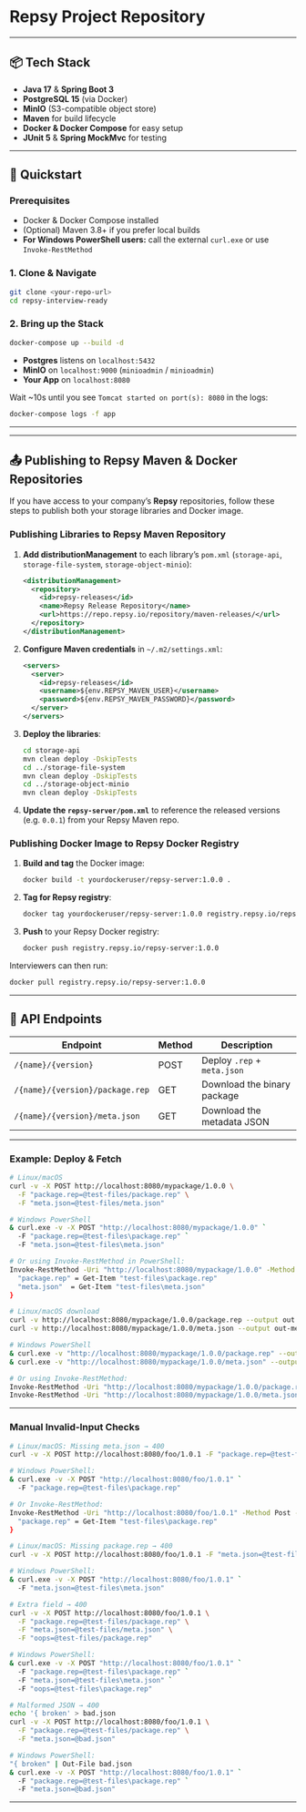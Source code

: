 # Repsy Project Repository


---


## 📦 Tech Stack

- **Java 17** & **Spring Boot 3**
- **PostgreSQL 15** (via Docker)
- **MinIO** (S3-compatible object store)
- **Maven** for build lifecycle
- **Docker & Docker Compose** for easy setup
- **JUnit 5** & **Spring MockMvc** for testing

---

## 🔮 Quickstart

### Prerequisites

- Docker & Docker Compose installed
- (Optional) Maven 3.8+ if you prefer local builds
- **For Windows PowerShell users:** call the external `curl.exe` or use `Invoke-RestMethod`

### 1. Clone & Navigate

```bash
git clone <your-repo-url>
cd repsy-interview-ready
```

### 2. Bring up the Stack

```bash
docker-compose up --build -d
```

- **Postgres** listens on `localhost:5432`
- **MinIO** on `localhost:9000` (`minioadmin` / `minioadmin`)
- **Your App** on `localhost:8080`

Wait ~10s until you see `Tomcat started on port(s): 8080` in the logs:

```bash
docker-compose logs -f app
```

---

---

## 📤 Publishing to Repsy Maven & Docker Repositories

If you have access to your company’s **Repsy** repositories, follow these steps to publish both your storage libraries and Docker image.

### Publishing Libraries to Repsy Maven Repository

1. **Add distributionManagement** to each library’s `pom.xml` (`storage-api`, `storage-file-system`, `storage-object-minio`):
   ```xml
   <distributionManagement>
     <repository>
       <id>repsy-releases</id>
       <name>Repsy Release Repository</name>
       <url>https://repo.repsy.io/repository/maven-releases/</url>
     </repository>
   </distributionManagement>
   ```

2. **Configure Maven credentials** in `~/.m2/settings.xml`:
   ```xml
   <servers>
     <server>
       <id>repsy-releases</id>
       <username>${env.REPSY_MAVEN_USER}</username>
       <password>${env.REPSY_MAVEN_PASSWORD}</password>
     </server>
   </servers>
   ```

3. **Deploy the libraries**:
   ```bash
   cd storage-api
   mvn clean deploy -DskipTests
   cd ../storage-file-system
   mvn clean deploy -DskipTests
   cd ../storage-object-minio
   mvn clean deploy -DskipTests
   ```

4. **Update the `repsy-server/pom.xml`** to reference the released versions (e.g. `0.0.1`) from your Repsy Maven repo.

### Publishing Docker Image to Repsy Docker Registry

1. **Build and tag** the Docker image:
   ```bash
   docker build -t yourdockeruser/repsy-server:1.0.0 .
   ```

2. **Tag for Repsy registry**:
   ```bash
   docker tag yourdockeruser/repsy-server:1.0.0 registry.repsy.io/repsy-server:1.0.0
   ```

3. **Push** to your Repsy Docker registry:
   ```bash
   docker push registry.repsy.io/repsy-server:1.0.0
   ```

Interviewers can then run:
```bash
docker pull registry.repsy.io/repsy-server:1.0.0
```  

---

## 🚀 API Endpoints

| Endpoint                               | Method | Description               |
|----------------------------------------|--------|---------------------------|
| `/{name}/{version}`                    | POST   | Deploy `.rep` + `meta.json` |
| `/{name}/{version}/package.rep`        | GET    | Download the binary package |
| `/{name}/{version}/meta.json`          | GET    | Download the metadata JSON  |

---

### Example: Deploy & Fetch

```bash
# Linux/macOS
curl -v -X POST http://localhost:8080/mypackage/1.0.0 \
  -F "package.rep=@test-files/package.rep" \
  -F "meta.json=@test-files/meta.json"

# Windows PowerShell
& curl.exe -v -X POST "http://localhost:8080/mypackage/1.0.0" `
  -F "package.rep=@test-files\package.rep" `
  -F "meta.json=@test-files\meta.json"

# Or using Invoke-RestMethod in PowerShell:
Invoke-RestMethod -Uri "http://localhost:8080/mypackage/1.0.0" -Method Post -Form @{
  "package.rep" = Get-Item "test-files\package.rep"
  "meta.json"  = Get-Item "test-files\meta.json"
}
```

```bash
# Linux/macOS download
curl -v http://localhost:8080/mypackage/1.0.0/package.rep --output out.rep
curl -v http://localhost:8080/mypackage/1.0.0/meta.json --output out-meta.json

# Windows PowerShell
& curl.exe -v "http://localhost:8080/mypackage/1.0.0/package.rep" --output out.rep
& curl.exe -v "http://localhost:8080/mypackage/1.0.0/meta.json" --output out-meta.json

# Or using Invoke-RestMethod:
Invoke-RestMethod -Uri "http://localhost:8080/mypackage/1.0.0/package.rep" -OutFile out.rep
Invoke-RestMethod -Uri "http://localhost:8080/mypackage/1.0.0/meta.json" -OutFile out-meta.json
```

---



### Manual Invalid‐Input Checks

```bash
# Linux/macOS: Missing meta.json → 400
curl -v -X POST http://localhost:8080/foo/1.0.1 -F "package.rep=@test-files/package.rep"

# Windows PowerShell:
& curl.exe -v -X POST "http://localhost:8080/foo/1.0.1" `
  -F "package.rep=@test-files\package.rep"

# Or Invoke-RestMethod:
Invoke-RestMethod -Uri "http://localhost:8080/foo/1.0.1" -Method Post -Form @{
  "package.rep" = Get-Item "test-files\package.rep"
}

# Linux/macOS: Missing package.rep → 400
curl -v -X POST http://localhost:8080/foo/1.0.1 -F "meta.json=@test-files/meta.json"

# Windows PowerShell:
& curl.exe -v -X POST "http://localhost:8080/foo/1.0.1" `
  -F "meta.json=@test-files\meta.json"

# Extra field → 400
curl -v -X POST http://localhost:8080/foo/1.0.1 \
  -F "package.rep=@test-files/package.rep" \
  -F "meta.json=@test-files/meta.json" \
  -F "oops=@test-files/package.rep"

# Windows PowerShell:
& curl.exe -v -X POST "http://localhost:8080/foo/1.0.1" `
  -F "package.rep=@test-files\package.rep" `
  -F "meta.json=@test-files\meta.json" `
  -F "oops=@test-files\package.rep"

# Malformed JSON → 400
echo '{ broken' > bad.json
curl -v -X POST http://localhost:8080/foo/1.0.1 \
  -F "package.rep=@test-files/package.rep" \
  -F "meta.json=@bad.json"

# Windows PowerShell:
"{ broken" | Out-File bad.json
& curl.exe -v -X POST "http://localhost:8080/foo/1.0.1" `
  -F "package.rep=@test-files\package.rep" `
  -F "meta.json=@bad.json"
```

---


